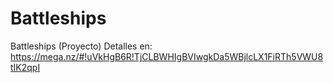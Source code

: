 # Battleships
Battleships (Proyecto) Detalles en: https://mega.nz/#!uVkHgB6R!TjCLBWHIgBVIwgkDa5WBjlcLX1FiRTh5VWU8tIK2qpI
